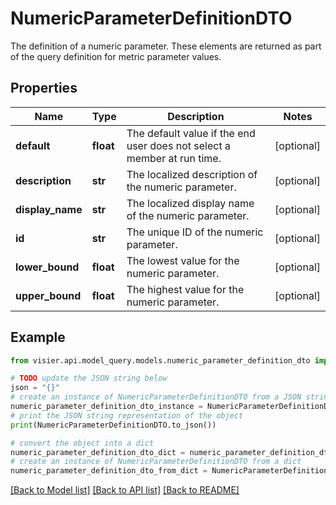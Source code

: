 # NumericParameterDefinitionDTO

The definition of a numeric parameter. These elements are returned as part of the query definition for metric parameter values.

## Properties

Name | Type | Description | Notes
------------ | ------------- | ------------- | -------------
**default** | **float** | The default value if the end user does not select a member at run time. | [optional] 
**description** | **str** | The localized description of the numeric parameter. | [optional] 
**display_name** | **str** | The localized display name of the numeric parameter. | [optional] 
**id** | **str** | The unique ID of the numeric parameter. | [optional] 
**lower_bound** | **float** | The lowest value for the numeric parameter. | [optional] 
**upper_bound** | **float** | The highest value for the numeric parameter. | [optional] 

## Example

```python
from visier.api.model_query.models.numeric_parameter_definition_dto import NumericParameterDefinitionDTO

# TODO update the JSON string below
json = "{}"
# create an instance of NumericParameterDefinitionDTO from a JSON string
numeric_parameter_definition_dto_instance = NumericParameterDefinitionDTO.from_json(json)
# print the JSON string representation of the object
print(NumericParameterDefinitionDTO.to_json())

# convert the object into a dict
numeric_parameter_definition_dto_dict = numeric_parameter_definition_dto_instance.to_dict()
# create an instance of NumericParameterDefinitionDTO from a dict
numeric_parameter_definition_dto_from_dict = NumericParameterDefinitionDTO.from_dict(numeric_parameter_definition_dto_dict)
```
[[Back to Model list]](../README.md#documentation-for-models) [[Back to API list]](../README.md#documentation-for-api-endpoints) [[Back to README]](../README.md)


